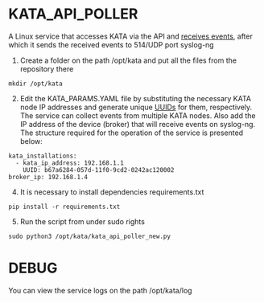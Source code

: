 # KATA_API_POLLER
A Linux service that accesses KATA via the API and [receives events](https://support.kaspersky.com/help/KATA/5.1/ru-RU/248951.htm), after which it sends the received events to 514/UDP port syslog-ng

1) Create a folder on the path /opt/kata and put all the files from the repository there
```
mkdir /opt/kata
```

2) Edit the KATA_PARAMS.YAML file by substituting the necessary KATA node IP addresses and generate unique [UUIDs](https://www.uuidgenerator.net/version1)
for them, respectively. The service can collect events from multiple KATA nodes. Also add the IP address of the device (broker) that will receive events on syslog-ng.
The structure required for the operation of the service is presented below:
```
kata_installations:
  - kata_ip_address: 192.168.1.1
    UUID: b67a6284-057d-11f0-9cd2-0242ac120002
broker_ip: 192.168.1.4
```

4) It is necessary to install dependencies requirements.txt
```
pip install -r requirements.txt
```

5) Run the script from under sudo rights
```
sudo python3 /opt/kata/kata_api_poller_new.py
```

# DEBUG

You can view the service logs on the path /opt/kata/log
